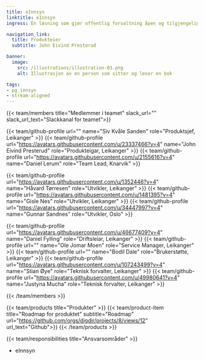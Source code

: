 ```yaml
---
title: eInnsyn
linktitle: eInnsyn
ingress: En løsning som gjør offentlig forvaltning åpen og tilgjengelig for innbyggeren.

navigation_link:
  title: Produkteier
  subtitle: John Eivind Presterud

banner:
  image:
    src: /illustrations/illustration-03.png
    alt: Illustrasjon av en person som sitter og leser en bok

tags:
- pg_innsyn
- stream-aligned
---
```


{{< team/members title="Medlemmer i teamet" slack_url="" slack_url_text="Slackkanal for teamet">}}

  {{< team/github-profile url="" name="Siv Kvåle Sanden" role="Produktsjef,  Leikanger" >}}
  {{< team/github-profile url="https://avatars.githubusercontent.com/u/23337466?v=4" name="John Eivind Presterud" role="Produkteigar, Leikanger" >}}
  {{< team/github-profile url="https://avatars.githubusercontent.com/u/2155616?v=4" name="Daniel Lerum" role="Team Lead, Knarvik" >}}
  
  {{< team/github-profile url="https://avatars.githubusercontent.com/u/1352446?v=4" name="Håvard Tørresen" role="Utvikler, Leikanger" >}}
  {{< team/github-profile url="https://avatars.githubusercontent.com/u/1481395?v=4" name="Gisle Nes" role="Utvikler, Leikanger" >}}
  {{< team/github-profile url="https://avatars.githubusercontent.com/u/34447997?v=4" name="Gunnar Sandnes" role="Utvikler, Oslo" >}}

  {{< team/github-profile url="https://avatars.githubusercontent.com/u/46677409?v=4" name="Daniel Fylling" role="Driftsleiar, Leikanger" >}}
  {{< team/github-profile url="" name="Ole Jomar Moen" role="Service Manager, Leikanger" >}}
  {{< team/github-profile url="" name="Bodil Dale" role="Brukerstøtte, Leikanger" >}}
  {{< team/github-profile url="https://avatars.githubusercontent.com/u/107243499?v=4" name="Stian Øye" role="Teknisk forvalter, Leikanger" >}}
  {{< team/github-profile url="https://avatars.githubusercontent.com/u/49980641?v=4" name="Justyna Mucha" role="Teknisk forvalter, Leikanger" >}}



{{< /team/members >}}

{{< team/products title="Produkter" >}}
{{< team/product-item title="Roadmap for produktet" subtitle="Roadmap" url="https://github.com/orgs/digdir/projects/8/views/12" url_text="Github">}}
{{< /team/products >}}

{{< team/responsibilities title="Ansvarsområder" >}}

- eInnsyn
